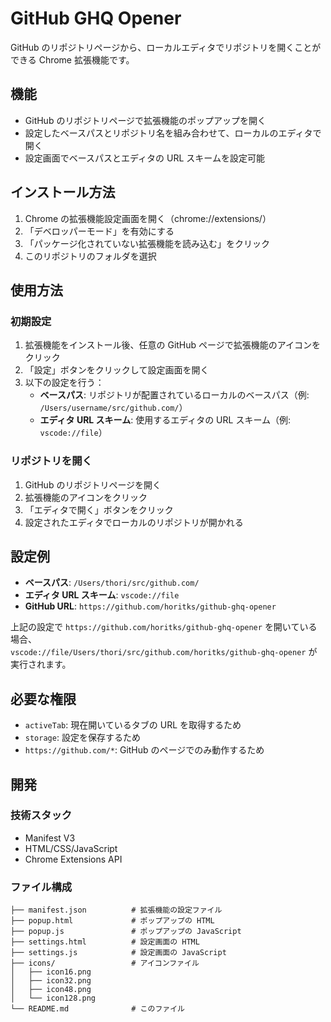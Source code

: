 # GitHub GHQ Opener

GitHub のリポジトリページから、ローカルエディタでリポジトリを開くことができる Chrome 拡張機能です。

## 機能

- GitHub のリポジトリページで拡張機能のポップアップを開く
- 設定したベースパスとリポジトリ名を組み合わせて、ローカルのエディタで開く
- 設定画面でベースパスとエディタの URL スキームを設定可能

## インストール方法

1. Chrome の拡張機能設定画面を開く（chrome://extensions/）
2. 「デベロッパーモード」を有効にする
3. 「パッケージ化されていない拡張機能を読み込む」をクリック
4. このリポジトリのフォルダを選択

## 使用方法

### 初期設定

1. 拡張機能をインストール後、任意の GitHub ページで拡張機能のアイコンをクリック
2. 「設定」ボタンをクリックして設定画面を開く
3. 以下の設定を行う：
   - **ベースパス**: リポジトリが配置されているローカルのベースパス（例: `/Users/username/src/github.com/`）
   - **エディタ URL スキーム**: 使用するエディタの URL スキーム（例: `vscode://file`）

### リポジトリを開く

1. GitHub のリポジトリページを開く
2. 拡張機能のアイコンをクリック
3. 「エディタで開く」ボタンをクリック
4. 設定されたエディタでローカルのリポジトリが開かれる

## 設定例

- **ベースパス**: `/Users/thori/src/github.com/`
- **エディタ URL スキーム**: `vscode://file`
- **GitHub URL**: `https://github.com/horitks/github-ghq-opener`

上記の設定で `https://github.com/horitks/github-ghq-opener` を開いている場合、  
`vscode://file/Users/thori/src/github.com/horitks/github-ghq-opener` が実行されます。

## 必要な権限

- `activeTab`: 現在開いているタブの URL を取得するため
- `storage`: 設定を保存するため
- `https://github.com/*`: GitHub のページでのみ動作するため

## 開発

### 技術スタック

- Manifest V3
- HTML/CSS/JavaScript
- Chrome Extensions API

### ファイル構成

```
├── manifest.json          # 拡張機能の設定ファイル
├── popup.html             # ポップアップの HTML
├── popup.js               # ポップアップの JavaScript
├── settings.html          # 設定画面の HTML
├── settings.js            # 設定画面の JavaScript
├── icons/                 # アイコンファイル
│   ├── icon16.png
│   ├── icon32.png
│   ├── icon48.png
│   └── icon128.png
└── README.md              # このファイル
```